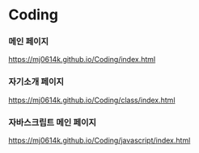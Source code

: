 # Coding

### 메인 페이지
https://mj0614k.github.io/Coding/index.html   

### 자기소개 페이지
https://mj0614k.github.io/Coding/class/index.html   

### 자바스크립트 메인 페이지
https://mj0614k.github.io/Coding/javascript/index.html
